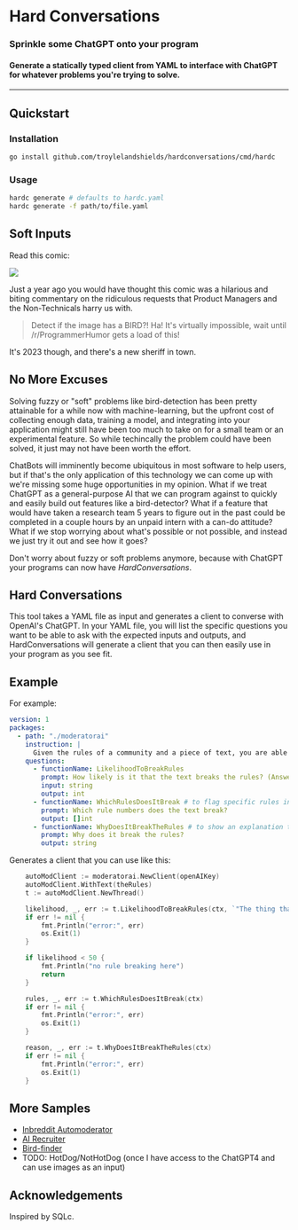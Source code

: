 # Hard Conversations

### Sprinkle some ChatGPT onto your program
#### Generate a statically typed client from YAML to interface with ChatGPT for whatever problems you're trying to solve.
---

## Quickstart

### Installation

```bash
go install github.com/troylelandshields/hardconversations/cmd/hardc
```

### Usage

```bash
hardc generate # defaults to hardc.yaml
hardc generate -f path/to/file.yaml
```

## Soft Inputs

Read this comic:

![](https://imgs.xkcd.com/comics/tasks.png)

Just a year ago you would have thought this comic was a hilarious and biting commentary on the ridiculous requests that Product Managers and the Non-Technicals harry us with. 

> Detect if the image has a BIRD?! Ha! It's virtually impossible, wait until /r/ProgrammerHumor gets a load of this!

It's 2023 though, and there's a new sheriff in town.

## No More Excuses

Solving fuzzy or "soft" problems like bird-detection has been pretty attainable for a while now with machine-learning, but the upfront cost of collecting enough data, training a model, and integrating into your application might still have been too much to take on for a small team or an experimental feature. So while techincally the problem could have been solved, it just may not have been worth the effort.

ChatBots will imminently become ubiquitous in most software to help users, but if that's the only application of this technology we can come up with we're missing some huge opportunities in my opinion. What if we treat ChatGPT as a general-purpose AI that we can program against to quickly and easily build out features like a bird-detector? What if a feature that would have taken a research team 5 years to figure out in the past could be completed in a couple hours by an unpaid intern with a can-do attitude? What if we stop worrying about what's possible or not possible, and instead we just try it out and see how it goes?

Don't worry about fuzzy or soft problems anymore, because with ChatGPT your programs can now have *HardConversations*.

## Hard Conversations

This tool takes a YAML file as input and generates a client to converse with OpenAI's ChatGPT. In your YAML file, you will list the specific questions you want to be able to ask with the expected inputs and outputs, and HardConversations will generate a client that you can then easily use in your program as you see fit.

## Example

For example:
 
```yaml
version: 1
packages:
  - path: "./moderatorai"
    instruction: |
      Given the rules of a community and a piece of text, you are able to determine how likely it is that the text breaks the rules.
    questions:
      - functionName: LikelihoodToBreakRules
        prompt: How likely is it that the text breaks the rules? (Answer must be an integer between 0 and 100)
        input: string
        output: int
      - functionName: WhichRulesDoesItBreak # to flag specific rules in the UI
        prompt: Which rule numbers does the text break?
        output: []int
      - functionName: WhyDoesItBreakTheRules # to show an explanation to users
        prompt: Why does it break the rules?
        output: string
```

Generates a client that you can use like this:

```go
	autoModClient := moderatorai.NewClient(openAIKey)
	autoModClient.WithText(theRules)
	t := autoModClient.NewThread()

	likelihood, _, err := t.LikelihoodToBreakRules(ctx, `"The thing that I love about Fight Club is getting out my aggression and posting pictures online."`)
	if err != nil {
		fmt.Println("error:", err)
		os.Exit(1)
	}

	if likelihood < 50 {
		fmt.Println("no rule breaking here")
		return
	}

	rules, _, err := t.WhichRulesDoesItBreak(ctx)
	if err != nil {
		fmt.Println("error:", err)
		os.Exit(1)
	}

	reason, _, err := t.WhyDoesItBreakTheRules(ctx)
	if err != nil {
		fmt.Println("error:", err)
		os.Exit(1)
	}
```

## More Samples

* [Inbreddit Automoderator](https://github.com/troylelandshields/hardconversations/tree/main/samples/moderator)
* [AI Recruiter](https://github.com/troylelandshields/hardconversations/tree/main/samples/recruiter)
* [Bird-finder](https://github.com/troylelandshields/hardconversations/tree/main/samples/birdfinder)
* TODO: HotDog/NotHotDog (once I have access to the ChatGPT4 and can use images as an input)

## Acknowledgements	

Inspired by SQLc.

